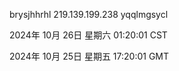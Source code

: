 brysjhhrhl 219.139.199.238 yqqlmgsycl

2024年 10月 26日 星期六 01:20:01 CST

2024年 10月 25日 星期五 17:20:01 GMT
